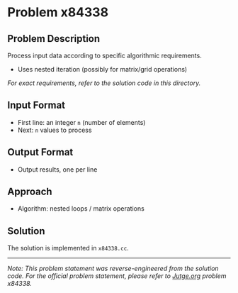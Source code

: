 # Problem x84338

## Problem Description

Process input data according to specific algorithmic requirements.
- Uses nested iteration (possibly for matrix/grid operations)

*For exact requirements, refer to the solution code in this directory.*

## Input Format

- First line: an integer `n` (number of elements)
- Next: `n` values to process

## Output Format

- Output results, one per line

## Approach

- Algorithm: nested loops / matrix operations

## Solution

The solution is implemented in `x84338.cc`.

---

*Note: This problem statement was reverse-engineered from the solution code. For the official problem statement, please refer to [Jutge.org](https://jutge.org/) problem x84338.*
